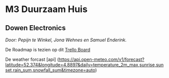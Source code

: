 # M3 Duurzaam Huis
## Dowen Electronics
_Door: Pepijn te Winkel, Jona Wehnes en Samuel Enderink._

De Roadmap is tezien op dit [Trello Board](https://trello.com/b/XrBcVtU3/m3-bo-duurzaamhuis)
 
De weather forcast [api]
(https://api.open-meteo.com/v1/forecast?latitude=52.374&longitude=4.8897&daily=temperature_2m_max,sunrise,sunset,rain_sum,snowfall_sum&timezone=auto)
